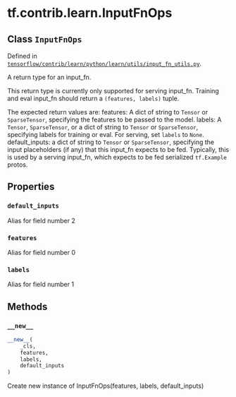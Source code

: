 <div itemscope itemtype="http://developers.google.com/ReferenceObject">
<meta itemprop="name" content="tf.contrib.learn.InputFnOps" />
<meta itemprop="property" content="default_inputs"/>
<meta itemprop="property" content="features"/>
<meta itemprop="property" content="labels"/>
<meta itemprop="property" content="__new__"/>
</div>

# tf.contrib.learn.InputFnOps

## Class `InputFnOps`





Defined in [`tensorflow/contrib/learn/python/learn/utils/input_fn_utils.py`](https://www.tensorflow.org/code/tensorflow/contrib/learn/python/learn/utils/input_fn_utils.py).

A return type for an input_fn.

This return type is currently only supported for serving input_fn.
Training and eval input_fn should return a `(features, labels)` tuple.

The expected return values are:
  features: A dict of string to `Tensor` or `SparseTensor`, specifying the
    features to be passed to the model.
  labels: A `Tensor`, `SparseTensor`, or a dict of string to `Tensor` or
    `SparseTensor`, specifying labels for training or eval. For serving, set
    `labels` to `None`.
  default_inputs: a dict of string to `Tensor` or `SparseTensor`, specifying
    the input placeholders (if any) that this input_fn expects to be fed.
    Typically, this is used by a serving input_fn, which expects to be fed
    serialized `tf.Example` protos.

## Properties

<h3 id="default_inputs"><code>default_inputs</code></h3>

Alias for field number 2

<h3 id="features"><code>features</code></h3>

Alias for field number 0

<h3 id="labels"><code>labels</code></h3>

Alias for field number 1



## Methods

<h3 id="__new__"><code>__new__</code></h3>

``` python
__new__(
    _cls,
    features,
    labels,
    default_inputs
)
```

Create new instance of InputFnOps(features, labels, default_inputs)



